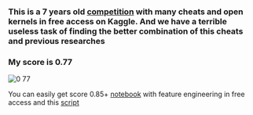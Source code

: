 ### This is a 7 years old [competition](https://www.kaggle.com/competitions/forest-cover-type-prediction/overview) with many cheats and open kernels in free access on Kaggle. And we have a terrible useless task of finding the better combination of this cheats and previous researches

### My score is 0.77
![0 77](https://user-images.githubusercontent.com/72443505/168462923-655b004f-3f8f-4f4d-a8bf-f92dba90f08a.PNG)

You can easily get score 0.85+ [notebook](https://github.com/swankyalex/RS_school_HW/blob/main/9_evaluation_selection_competition/Submit_0.85176.ipynb) with feature engineering in free access and this [script](https://www.kaggle.com/code/leannelong3/r-random-forest)
